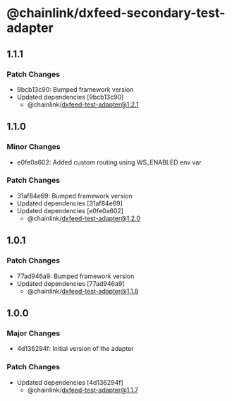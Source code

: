 # @chainlink/dxfeed-secondary-test-adapter

## 1.1.1

### Patch Changes

- 9bcb13c90: Bumped framework version
- Updated dependencies [9bcb13c90]
  - @chainlink/dxfeed-test-adapter@1.2.1

## 1.1.0

### Minor Changes

- e0fe0a602: Added custom routing using WS_ENABLED env var

### Patch Changes

- 31af84e69: Bumped framework version
- Updated dependencies [31af84e69]
- Updated dependencies [e0fe0a602]
  - @chainlink/dxfeed-test-adapter@1.2.0

## 1.0.1

### Patch Changes

- 77ad946a9: Bumped framework version
- Updated dependencies [77ad946a9]
  - @chainlink/dxfeed-test-adapter@1.1.8

## 1.0.0

### Major Changes

- 4d136294f: Initial version of the adapter

### Patch Changes

- Updated dependencies [4d136294f]
  - @chainlink/dxfeed-test-adapter@1.1.7

